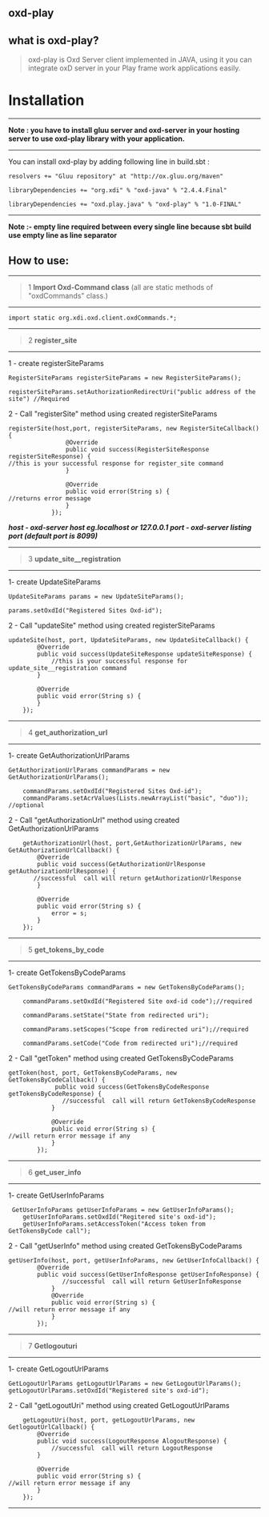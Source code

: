 ## oxd-play

## what is oxd-play?

>oxd-play is Oxd Server client implemented in JAVA, using it you can integrate oxD server in your Play frame work applications easily.


# Installation
----

**Note : you have to install gluu server and oxd-server in your hosting server to use oxd-play library with your application.**

---

You can install oxd-play by adding following line in build.sbt :

    resolvers += "Gluu repository" at "http://ox.gluu.org/maven" 
    
    libraryDependencies += "org.xdi" % "oxd-java" % "2.4.4.Final"
    
    libraryDependencies += "oxd.play.java" % "oxd-play" % "1.0-FINAL"


---

**Note :- empty line required between every single line because sbt build use empty line as line separator**  


## How to use: 

---

>1 **Import Oxd-Command class** (all are static methods of "oxdCommands" class.) 

---

    import static org.xdi.oxd.client.oxdCommands.*;

---

>2 **register_site**

---
1 - create registerSiteParams

    RegisterSiteParams registerSiteParams = new RegisterSiteParams();

    registerSiteParams.setAuthorizationRedirectUri("public address of the site") //Required




2 - Call "registerSite" method using created registerSiteParams

    registerSite(host,port, registerSiteParams, new RegisterSiteCallback() {
                    @Override
                    public void success(RegisterSiteResponse registerSiteResponse) {
    //this is your successful response for register_site command 
                    }

                    @Override
                    public void error(String s) {
    //returns error message
                    }
                });

***host - oxd-server host eg.localhost or 127.0.0.1 port - oxd-server listing port (default port is 8099)***

---

>3 **update_site__registration**

---
   1- create UpdateSiteParams

    UpdateSiteParams params = new UpdateSiteParams();

    params.setOxdId("Registered Sites Oxd-id");




2 - Call "updateSite" method using created registerSiteParams

    updateSite(host, port, UpdateSiteParams, new UpdateSiteCallback() {
            @Override
            public void success(UpdateSiteResponse updateSiteResponse) {
                //this is your successful response for update_site__registration command 
            }

            @Override
            public void error(String s) {
            }
        });

---

>4 **get_authorization_url**

---
1- create GetAuthorizationUrlParams

    GetAuthorizationUrlParams commandParams = new GetAuthorizationUrlParams();

        commandParams.setOxdId("Registered Sites Oxd-id");
        commandParams.setAcrValues(Lists.newArrayList("basic", "duo")); //optional

2 - Call "getAuthorizationUrl" method using created GetAuthorizationUrlParams


        getAuthorizationUrl(host, port,GetAuthorizationUrlParams, new GetAuthorizationUrlCallback() {
            @Override
            public void success(GetAuthorizationUrlResponse getAuthorizationUrlResponse) {
           //successful  call will return getAuthorizationUrlResponse
            }

            @Override
            public void error(String s) {
                error = s;
            }
        });


---

>5 **get_tokens_by_code**

---
 1- create GetTokensByCodeParams


    GetTokensByCodeParams commandParams = new GetTokensByCodeParams();

        commandParams.setOxdId("Registered Site oxd-id code");//required

        commandParams.setState("State from redirected uri");

        commandParams.setScopes("Scope from redirected uri");//required

        commandParams.setCode("Code from redirected uri");//required

2 - Call "getToken" method using created GetTokensByCodeParams

    getToken(host, port, GetTokensByCodeParams, new GetTokensByCodeCallback() {
                 public void success(GetTokensByCodeResponse getTokensByCodeResponse) {
                   //successful  call will return GetTokensByCodeResponse
                }

                @Override
                public void error(String s) {
    //will return error message if any
                }
            });

---

>6 **get_user_info**

---
 1- create GetUserInfoParams
 
     GetUserInfoParams getUserInfoParams = new GetUserInfoParams();
        getUserInfoParams.setOxdId("Regitered site's oxd-id");
        getUserInfoParams.setAccessToken("Access token from GetTokensByCode call");



2 - Call "getUserInfo" method using created GetTokensByCodeParams

    getUserInfo(host, port, getUserInfoParams, new GetUserInfoCallback() {
            @Override
            public void success(GetUserInfoResponse getUserInfoResponse) {
                   //successful  call will return GetUserInfoResponse
                }
                @Override
                public void error(String s) {
    //will return error message if any
                }
            });

---

>7 **Getlogouturi**

---
   1- create GetLogoutUrlParams
  
    GetLogoutUrlParams getLogoutUrlParams = new GetLogoutUrlParams();
    getLogoutUrlParams.setOxdId("Registered site's oxd-id");

2 - Call "getLogoutUri" method using created GetLogoutUrlParams

        getLogoutUri(host, port, getLogoutUrlParams, new GetlogoutUrlCallback() {
            @Override
            public void success(LogoutResponse AlogoutResponse) {
                //successful  call will return LogoutResponse
            }

            @Override
            public void error(String s) {
    //will return error message if any
            }
        });




----
